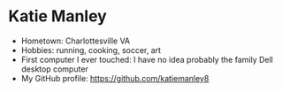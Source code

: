 # Katie Manley

- Hometown: Charlottesville VA
- Hobbies: running, cooking, soccer, art
- First computer I ever touched: I have no idea probably the family Dell desktop computer
- My GitHub profile: https://github.com/katiemanley8

